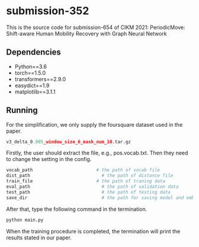 # submission-352
This is the source code for submission-654 of CIKM 2021: PeriodicMove: Shift-aware Human Mobility Recovery with Graph Neural Network

## Dependencies

- Python==3.6
- torch==1.5.0
- transformers==2.9.0
- easydict==1.9
- matplotlib==3.1.1



## Running

For the simplification, we only supply the foursquare dataset used in the paper. 

```python
v3_delta_0.005_window_size_6_mask_num_10.tar.gz
```

Firstly, the user should extract the file, e.g., pos.vocab.txt. Then they need to change the setting in the config.

```python
vocab_path 						  # the path of vocab file
dist_path							# the path of distance file
train_file 						  # the path of traning data
eval_path							# the path of validation data
test_path							# the path of testing data
save_dir							# the path for saving model and embedding matrix
```

After that, type the following command in the termination.

```bash
python main.py
```

When the training procedure is completed, the termination will print the results stated in our paper.
